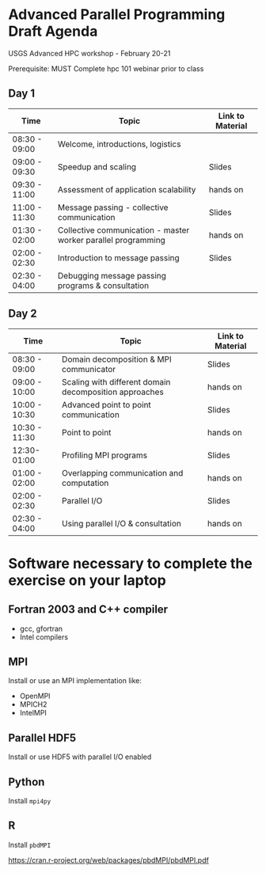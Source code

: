 # Advanced Parallel Programming Draft Agenda
USGS Advanced HPC workshop - February 20-21

Prerequisite: MUST Complete hpc 101 webinar prior to class

## Day 1
|Time |Topic| Link to Material|
|---	|---	|---	|
| 08:30 - 09:00 | Welcome, introductions, logistics| |
| 09:00 - 09:30 | Speedup and scaling | Slides |
| 09:30 - 11:00 | Assessment of application scalability | hands on |
| 11:00 - 11:30 | Message passing - collective communication | Slides |
| 01:30 - 02:00 | Collective communication - master worker parallel programming | hands on |
| 02:00 - 02:30 | Introduction to message passing | Slides |
| 02:30 - 04:00 | Debugging message passing programs & consultation |

<div></div>

## Day 2
|Time |Topic| Link to Material|
|---	|---	|---	|
|08:30 - 09:00| Domain decomposition & MPI communicator | Slides |
|09:00 - 10:00| Scaling with different domain decomposition approaches | hands on |
|10:00 - 10:30| Advanced point to point communication| Slides |
|10:30 - 11:30| Point to point | hands on |
|12:30-  01:00| Profiling MPI programs | Slides |
|01:00 - 02:00| Overlapping communication and computation | hands on|
|02:00 - 02:30| Parallel I/O | Slides |
|02:30 - 04:00| Using parallel I/O & consultation | hands on |

<div></div>

# Software necessary to complete the exercise on your laptop

## Fortran 2003 and C++ compiler

- gcc, gfortran
- Intel compilers

## MPI

Install or use an MPI implementation like:
- OpenMPI
- MPICH2
- IntelMPI

## Parallel HDF5

Install or use HDF5 with parallel I/O enabled

## Python

Install `mpi4py`

## R

Install `pbdMPI`

https://cran.r-project.org/web/packages/pbdMPI/pbdMPI.pdf
